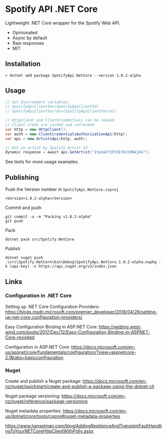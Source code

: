 # Spotify API .NET Core

Lightweight .NET Core wrapper for the Spotify Web API.

* Opinionated
* Async by default
* Raw responses
* MIT

## Installation

    > dotnet add package SpotifyApi.NetCore --version 1.0.2-alpha

## Usage

```csharp
// Set Environment variables:
// SpotifyApiClientId=(SpotifyApiClientId)
// SpotifyApiClientSecret=(SpotifyApiClientSecret)

// HttpClient and ClientCredentials can be reused. 
// Client creds are cached and refreshed
var http = new HttpClient();
var auth = new ClientCredentialsAuthorizationApi(http);
var api = new ArtistsApi(http, auth);

// Get an artist by Spotify Artist Id
dynamic response = await api.GetArtist("1tpXaFf2F55E7kVJON4j4G");
```

See tests for more usage examples.

## Publishing

Push the Version number in `SpotifyApi.NetCore.csproj`

    <Version>1.0.2-alpha</Version>

Commit and push

    git commit -a -m "Packing v1.0.2-alpha"
    git push

Pack

    dotnet pack src/Spotify.NetCore

Publish

    dotnet nuget push .\src\Spotify.NetCore\bin\Debug\SpotifyApi.NetCore.1.0.2-alpha.nupkg -k (api-key) -s https://api.nuget.org/v3/index.json

## Links

### Configuration in .NET Core

Setting up .NET Core Configuration Providers: <https://blogs.msdn.microsoft.com/premier_developer/2018/04/26/setting-up-net-core-configuration-providers/>

Easy Configuration Binding in ASP.NET Core: <https://weblog.west-wind.com/posts/2017/Dec/12/Easy-Configuration-Binding-in-ASPNET-Core-revisited>

Configuration in ASP.NET Core: <https://docs.microsoft.com/en-us/aspnet/core/fundamentals/configuration/?view=aspnetcore-2.1&tabs=basicconfiguration>

### Nuget

Create and publish a Nuget package: <https://docs.microsoft.com/en-nz/nuget/quickstart/create-and-publish-a-package-using-the-dotnet-cli>

Nuget package versioning: <https://docs.microsoft.com/en-nz/nuget/reference/package-versioning>

Nuget metadata properties: <https://docs.microsoft.com/en-us/dotnet/core/tools/csproj#nuget-metadata-properties>

<https://www.hanselman.com/blog/AddingResilienceAndTransientFaultHandlingToYourNETCoreHttpClientWithPolly.aspx>